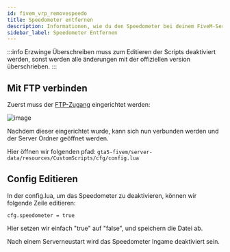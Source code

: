 ```yaml
---
id: fivem_vrp_removespeedo
title: Speedometer entfernen
description: Informationen, wie du den Speedometer bei deinem FiveM-Server mit VRP von ZAP-Hosting entfernen kannst - ZAP-Hosting.com Dokumentationen
sidebar_label: Speedometer Entfernen
---
```


:::info
Erzwinge Überschreiben muss zum Editieren der Scripts deaktiviert werden, sonst werden alle änderungen mit der offiziellen version überschrieben.
:::

## Mit FTP verbinden

Zuerst muss der [FTP-Zugang](gameserver_ftpaccess.md) eingerichtet werden:

![image](https://user-images.githubusercontent.com/13604413/159137870-82291650-2fbe-4c53-be81-19f8552069c4.png)

Nachdem dieser eingerichtet wurde, kann sich nun verbunden werden und der Server Ordner geöffnet werden.

Hier öffnen wir folgenden pfad: `gta5-fivem/server-data/resources/CustomScripts/cfg/config.lua`


## Config Editieren

In der config.lua, um das Speedometer zu deaktivieren, können wir folgende Zeile editieren:

`cfg.speedometer = true`

Hier setzen wir einfach "true" auf "false", und speichern die Datei ab.

Nach einem Serverneustart wird das Speedometer Ingame deaktiviert sein.
